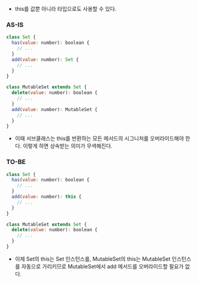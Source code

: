 - this를 값뿐 아니라 타입으로도 사용할 수 있다.

### AS-IS

```javascript
class Set {
  has(value: number): boolean {
    // ...
  }
  add(value: number): Set {
    // ...
  }
}

class MutableSet extends Set {
  delete(value: number): boolean {
    // ...
  }
  add(value: number): MutableSet {
    // ...
  }
}
```

- 이때 서브클래스는 this를 반환하는 모든 메서드의 시그니처를 오버라이드해야 한다. 이렇게 하면 상속받는 의미가 무색해진다.

### TO-BE

```javascript
class Set {
  has(value: number): boolean {
    // ...
  }
  add(value: number): this {
    // ...
  }
}

class MutableSet extends Set {
  delete(value: number): boolean {
    // ...
  }
}
```

- 이제 Set의 this는 Set 인스턴스를, MutableSet의 this는 MutableSet 인스턴스를 자동으로 가리키므로 MutableSet에서 add 메서드를 오버라이드할 필요가 없다.
